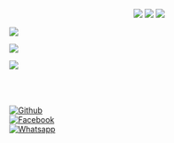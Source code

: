 <p align="center" width="100%" height="auto">
    <img src="https://visitor-badge.laobi.icu/badge?page_id=younis-dgk.younis-dgk"/>
    <img src="https://img.shields.io/github/followers/younis-dgk?style=flat"/>
    <img src="https://img.shields.io/github/stars/younis-dgk?style=flat"/>
</p>

[![](https://img.shields.io/badge/Facebook-blue?logo=Facebook&logoColor=blue&labelColor=white)](https://www.facebook.com/YounisDgk)

[![](https://img.shields.io/badge/Messenger-red?logo=Messenger&logoColor=red&labelColor=black)](https://m.me/YounisDgk) <br>

[![](https://img.shields.io/badge/Whatsapp-CHAT-red?logo=Whatsapp&logoColor=Brightgreen&labelColor=white)](https://wa.me/923404708884?text=hey+YounisXyz) <br><br>


<b></b> </br> <br>[![Github](https://img.shields.io/badge/Github-Younis.Dgk-dimgray?style=flat-square&logo=github)](https://github.com/younis-dgk)<br> [![Facebook](https://img.shields.io/badge/Facebook-Younis-blue?style=flat-square&logo=facebook)](https://www.facebook.com/YounisDgk)<br> [![Whatsapp](https://img.shields.io/badge/Whatsapp-YOUNISXYZ-deepgreen?style=flat-square&logo=whatsapp)](https://wa.me/+923404708884)
&nbsp;&nbsp;     &nbsp;&nbsp;    &nbsp;&nbsp;   &nbsp;&nbsp;   &nbsp;&nbsp;   
